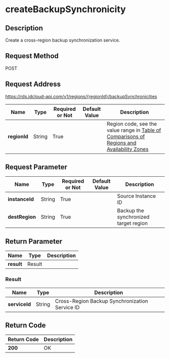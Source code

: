 # createBackupSynchronicity


## Description
Create a cross-region backup synchronization service.

## Request Method
POST

## Request Address
https://rds.jdcloud-api.com/v1/regions/{regionId}/backupSynchronicities

|Name|Type|Required or Not|Default Value|Description|
|---|---|---|---|---|
|**regionId**|String|True| |Region code, see the value range in [Table of Comparisons of Regions and Availability Zones](../Enum-Definitions/Regions-AZ.md)|

## Request Parameter
|Name|Type|Required or Not|Default Value|Description|
|---|---|---|---|---|
|**instanceId**|String|True| |Source Instance ID|
|**destRegion**|String|True| |Backup the synchronized target region|


## Return Parameter
|Name|Type|Description|
|---|---|---|
|**result**|Result| |

### Result
|Name|Type|Description|
|---|---|---|
|**serviceId**|String|Cross-Region Backup Synchronization Service ID|

## Return Code
|Return Code|Description|
|---|---|
|**200**|OK|
